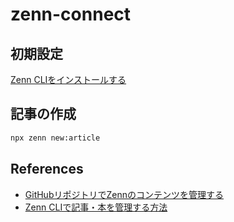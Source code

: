 # zenn-connect

## 初期設定

[Zenn CLIをインストールする](https://zenn.dev/zenn/articles/install-zenn-cli)

## 記事の作成

```bash
npx zenn new:article
```

## References

- [GitHubリポジトリでZennのコンテンツを管理する](https://zenn.dev/zenn/articles/connect-to-github)
- [Zenn CLIで記事・本を管理する方法](https://zenn.dev/zenn/articles/zenn-cli-guide)
